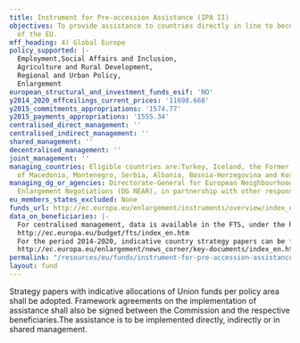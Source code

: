 ```yaml
---
title: Instrument for Pre-accession Assistance (IPA II)
objectives: To provide assistance to countries directly in line to become members
  of the EU.
mff_heading: 4) Global Europe
policy_supported: |-
  Employment,Social Affairs and Inclusion,
  Agriculture and Rural Development,
  Regional and Urban Policy,
  Enlargement
european_structural_and_investment_funds_esif: 'NO'
y2014_2020_mffceilings_current_prices: '11698.668'
y2015_commitments_appropriations: '1574.77'
y2015_payments_appropriations: '1555.34'
centralised_direct_management: ''
centralised_indirect_management: ''
shared_management: ''
decentralised_management: ''
joint_management: ''
managing_countries: Eligible countries are:Turkey, Iceland, the Former Yugoslav Republic
  of Macedonia, Montenegro, Serbia, Albania, Bosnia-Herzegovina and Kosovo.
managing_dg_or_agencies: Directorate-General for European Neighbourhood Policy and
  Enlargement Negotiations (DG NEAR), in partnership with other responsible DGs.
eu_members_states_excluded: None
funds_url: http://ec.europa.eu/enlargement/instruments/overview/index_en.htm
data_on_beneficiaries: |-
  For centralised management, data is available in the FTS, under the heading "Instrument for Pre-Accession Assistance" (name of the fund for the period 2007-2013):
  http://ec.europa.eu/budget/fts/index_en.htm
  For the period 2014-2020, indicative country strategy papers can be found under:
  http://ec.europa.eu/enlargement/news_corner/key-documents/index_en.htm?key_document=080126248ca659ce
permalink: "/resources/eu/funds/instrument-for-pre-accession-assistance"
layout: fund
---
```

Strategy papers with indicative allocations of Union funds per policy area shall be adopted. Framework agreements on the implementation of assistance shall also be signed between the Commission and the respective beneficiaries.The assistance is to be implemented directly, indirectly or in shared management.